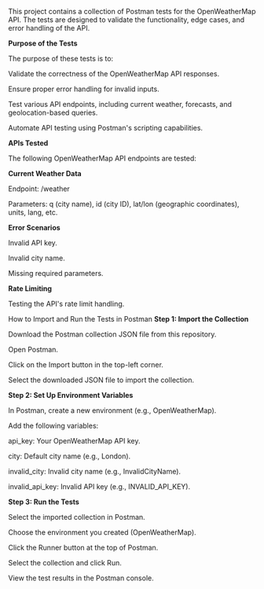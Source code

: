 This project contains a collection of Postman tests for the OpenWeatherMap API. The tests are designed to validate the functionality, edge cases, and error handling of the API.

**Purpose of the Tests**

The purpose of these tests is to:

Validate the correctness of the OpenWeatherMap API responses.

Ensure proper error handling for invalid inputs.

Test various API endpoints, including current weather, forecasts, and geolocation-based queries.

Automate API testing using Postman's scripting capabilities.

**APIs Tested**

The following OpenWeatherMap API endpoints are tested:

**Current Weather Data**

Endpoint: /weather

Parameters: q (city name), id (city ID), lat/lon (geographic coordinates), units, lang, etc.

**Error Scenarios**

Invalid API key.

Invalid city name.

Missing required parameters.

**Rate Limiting**

Testing the API's rate limit handling.

How to Import and Run the Tests in Postman
**Step 1: Import the Collection**

Download the Postman collection JSON file from this repository.

Open Postman.

Click on the Import button in the top-left corner.

Select the downloaded JSON file to import the collection.

**Step 2: Set Up Environment Variables**

In Postman, create a new environment (e.g., OpenWeatherMap).

Add the following variables:

api_key: Your OpenWeatherMap API key.

city: Default city name (e.g., London).

invalid_city: Invalid city name (e.g., InvalidCityName).

invalid_api_key: Invalid API key (e.g., INVALID_API_KEY).

**Step 3: Run the Tests**

Select the imported collection in Postman.

Choose the environment you created (OpenWeatherMap).

Click the Runner button at the top of Postman.

Select the collection and click Run.

View the test results in the Postman console.
